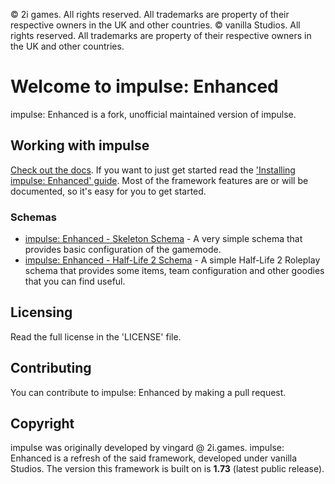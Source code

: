 © 2i games. All rights reserved. All trademarks are property of their respective owners in the UK and other countries.
© vanilla Studios. All rights reserved. All trademarks are property of their respective owners in the UK and other countries.

# Welcome to impulse: Enhanced
impulse: Enhanced is a fork, unofficial maintained version of impulse.

## Working with impulse
[Check out the docs](https://avxsb.github.io/impulseenhanced). If you want to just get started read the ['Installing impulse: Enhanced' guide]([https://vingard.github.io/impulsedocs/topics/10-devsetup.md.htm](https://avxsb.github.io/impulseenchanced)l). Most of the framework features are or will be documented, so it's easy for you to get started.

### Schemas
* [impulse: Enhanced - Skeleton Schema](https://github.com/avxsb/impulse-enhanced-skeleton) - A very simple schema that provides basic configuration of the gamemode.
* [impulse: Enhanced - Half-Life 2 Schema](https://github.com/avxsb/impulse-enhanced-hl2rp) - A simple Half-Life 2 Roleplay schema that provides some items, team configuration and other goodies that you can find useful.

## Licensing
Read the full license in the 'LICENSE' file.

## Contributing
You can contribute to impulse: Enhanced by making a pull request.

## Copyright
impulse was originally developed by vingard @ 2i.games. impulse: Enhanced is a refresh of the said framework, developed under vanilla Studios. The version this framework is built on is **1.73** (latest public release).
